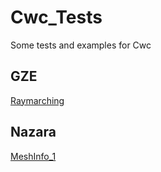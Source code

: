 # Cwc_Tests
Some tests and examples for Cwc

## GZE
[Raymarching](https://vliancetool.github.io/WebRT/demo/Raymarching/App.html)


## Nazara
[MeshInfo_1](https://vliance.github.io/Cwc_Tests//Nazara/MeshInfo_Test1/bin/App.html)
